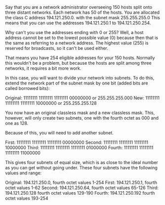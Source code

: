 Say that you are a network administrator overseeing 150 hosts split onto three distant networks. Each network has 50 of the hosts. You are allocated the class C address 194.121.250.0. with the subnet mask 255.255.255.0 This means that you can use the addresses 194.121.250.1 to 194.121.250.254.

Why can't you use the addresses ending with 0 or 255? Well, a host address cannot be set to the lowest possible value (0) because then that is the same as referring to a network address. The highest value (255) is reserved for broadcasts, so it can't be used either.

That means you have 254 eligible addresses for your 150 hosts. Normally this wouldn't be a problem, but because the hosts are split among three networks, it requires a bit more work.

In this case, you will want to divide your network into subnets. To do this, extend the network part of the subnet mask by one bit (added bits are called borrowed bits):

Original: 11111111 11111111 11111111 00000000 or 255.255.255.000
New:      11111111 11111111 11111111 10000000 or 255.255.255.128

You now have an original classless mask and a new classless mask. This, however, will only create two subnets, one with the fourth octet as 000 and one as 128.

Because of this, you will need to add another subnet.

First:       11111111 11111111 11111111 00000000
Second:  11111111 11111111 11111111 10000000
Third:      11111111 11111111 11111111 01000000
Fourth:    11111111 11111111 11111111 11000000

This gives four subnets of equal size, which is as close to the ideal number as you can get without going under. These four subnets have the following values and range:

Original:  194.121.250.0,     fourth octet values 1-254
First:        194.121.250.1,     fourth octet values 1-62
Second:   194.121.250.64,   fourth octet values 65-126
Third:       194.121.250.128  fourth octet values 129-190
Fourth:     194.121.250.192  fourth octet values 193-254
